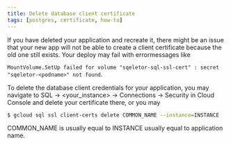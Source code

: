```yaml
---
title: Delete database client certificate
tags: [postgres, certificate, how-to]
---
```


If you have deleted your application and recreate it, there might be an issue that your new app will not be able to create a client certificate because the old one still exists.
Your deploy may fail with errormessages like 

`MountVolume.SetUp failed for volume "sqeletor-sql-ssl-cert" : secret "sqeletor-<podname>" not found`.

To delete the database client credentials for your application, you may navigate to SQL -> <your_instance> -> Connections -> Security in Cloud Console and delete your certificate there, or you may

```bash
$ gcloud sql ssl client-certs delete COMMON_NAME --instance=INSTANCE
```
COMMON_NAME is usually equal to INSTANCE usually equal to application name.
